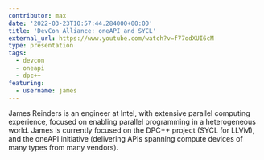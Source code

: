 ```yaml
---
contributor: max
date: '2022-03-23T10:57:44.284000+00:00'
title: 'DevCon Alliance: oneAPI and SYCL'
external_url: https://www.youtube.com/watch?v=f77odXUI6cM
type: presentation
tags: 
  - devcon
  - oneapi
  - dpc++
featuring:
  - username: james
---
```


James Reinders is an engineer at Intel, with extensive parallel computing experience, focused on enabling parallel
programming in a heterogeneous world. James is currently focused on the DPC++ project (SYCL for LLVM), and the oneAPI
initiative (delivering APIs spanning compute devices of many types from many vendors).
